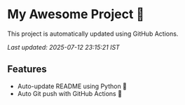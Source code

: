 # My Awesome Project 🚀

This project is automatically updated using GitHub Actions.

_Last updated: 2025-07-12 23:15:21 IST_

## Features
- Auto-update README using Python 🐍
- Auto Git push with GitHub Actions 🤖
